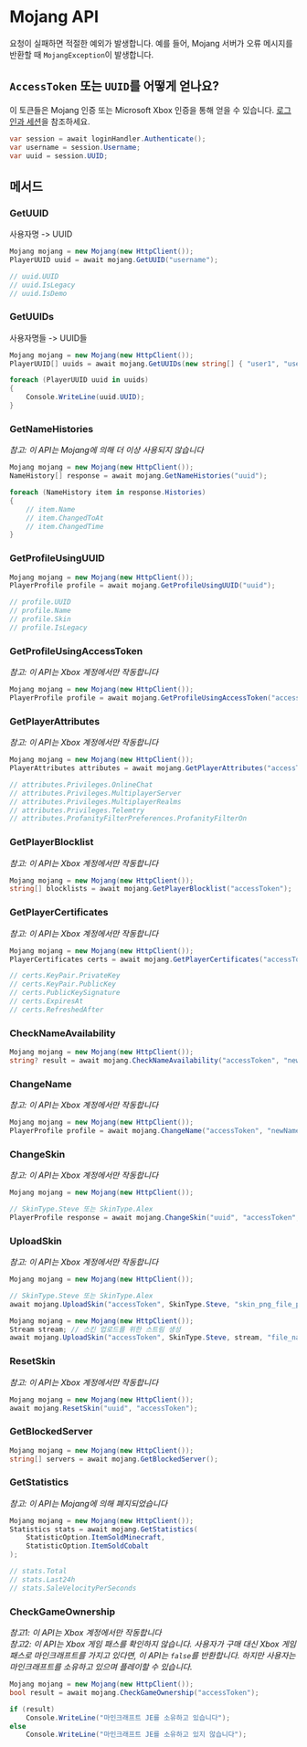# Mojang API

요청이 실패하면 적절한 예외가 발생합니다. 예를 들어, Mojang 서버가 오류 메시지를 반환할 때 `MojangException`이 발생합니다.

## `AccessToken` 또는 `UUID`를 어떻게 얻나요?

이 토큰들은 Mojang 인증 또는 Microsoft Xbox 인증을 통해 얻을 수 있습니다. [로그인과 세션](../cmllib.core/login-and-sessions/README.md)을 참조하세요.

```csharp
var session = await loginHandler.Authenticate();
var username = session.Username;
var uuid = session.UUID;
```

## 메서드

### GetUUID

사용자명 -> UUID

```csharp
Mojang mojang = new Mojang(new HttpClient());
PlayerUUID uuid = await mojang.GetUUID("username");

// uuid.UUID
// uuid.IsLegacy
// uuid.IsDemo
```

### GetUUIDs

사용자명들 -> UUID들

```csharp
Mojang mojang = new Mojang(new HttpClient());
PlayerUUID[] uuids = await mojang.GetUUIDs(new string[] { "user1", "user2" });

foreach (PlayerUUID uuid in uuids)
{
    Console.WriteLine(uuid.UUID);
}
```

### GetNameHistories

_참고: 이 API는 Mojang에 의해 더 이상 사용되지 않습니다_

```csharp
Mojang mojang = new Mojang(new HttpClient());
NameHistory[] response = await mojang.GetNameHistories("uuid");

foreach (NameHistory item in response.Histories)
{
    // item.Name
    // item.ChangedToAt
    // item.ChangedTime
}
```

### GetProfileUsingUUID

```csharp
Mojang mojang = new Mojang(new HttpClient());
PlayerProfile profile = await mojang.GetProfileUsingUUID("uuid");

// profile.UUID
// profile.Name
// profile.Skin
// profile.IsLegacy
```

### GetProfileUsingAccessToken

_참고: 이 API는 Xbox 계정에서만 작동합니다_

```csharp
Mojang mojang = new Mojang(new HttpClient());
PlayerProfile profile = await mojang.GetProfileUsingAccessToken("accessToken");
```

### GetPlayerAttributes

_참고: 이 API는 Xbox 계정에서만 작동합니다_

```csharp
Mojang mojang = new Mojang(new HttpClient());
PlayerAttributes attributes = await mojang.GetPlayerAttributes("accessToken");

// attributes.Privileges.OnlineChat
// attributes.Privileges.MultiplayerServer
// attributes.Privileges.MultiplayerRealms
// attributes.Privileges.Telemtry
// attributes.ProfanityFilterPreferences.ProfanityFilterOn
```

### GetPlayerBlocklist

_참고: 이 API는 Xbox 계정에서만 작동합니다_

```csharp
Mojang mojang = new Mojang(new HttpClient());
string[] blocklists = await mojang.GetPlayerBlocklist("accessToken");
```

### GetPlayerCertificates

_참고: 이 API는 Xbox 계정에서만 작동합니다_

```csharp
Mojang mojang = new Mojang(new HttpClient());
PlayerCertificates certs = await mojang.GetPlayerCertificates("accessToken");

// certs.KeyPair.PrivateKey
// certs.KeyPair.PublicKey
// certs.PublicKeySignature
// certs.ExpiresAt
// certs.RefreshedAfter
```

### CheckNameAvailability

```csharp
Mojang mojang = new Mojang(new HttpClient());
string? result = await mojang.CheckNameAvailability("accessToken", "newName");
```

### ChangeName

_참고: 이 API는 Xbox 계정에서만 작동합니다_

```csharp
Mojang mojang = new Mojang(new HttpClient());
PlayerProfile profile = await mojang.ChangeName("accessToken", "newName");
```

### ChangeSkin

_참고: 이 API는 Xbox 계정에서만 작동합니다_

```csharp
Mojang mojang = new Mojang(new HttpClient());

// SkinType.Steve 또는 SkinType.Alex
PlayerProfile response = await mojang.ChangeSkin("uuid", "accessToken", SkinType.Steve, "skinUrl");
```

### UploadSkin

_참고: 이 API는 Xbox 계정에서만 작동합니다_

```csharp
Mojang mojang = new Mojang(new HttpClient());

// SkinType.Steve 또는 SkinType.Alex
await mojang.UploadSkin("accessToken", SkinType.Steve, "skin_png_file_path");
```

```csharp
Mojang mojang = new Mojang(new HttpClient());
Stream stream; // 스킨 업로드를 위한 스트림 생성
await mojang.UploadSkin("accessToken", SkinType.Steve, stream, "file_name");
```

### ResetSkin

_참고: 이 API는 Xbox 계정에서만 작동합니다_

```csharp
Mojang mojang = new Mojang(new HttpClient());
await mojang.ResetSkin("uuid", "accessToken");
```

### GetBlockedServer

```csharp
Mojang mojang = new Mojang(new HttpClient());
string[] servers = await mojang.GetBlockedServer();
```

### GetStatistics

_참고: 이 API는 Mojang에 의해 폐지되었습니다_

```csharp
Mojang mojang = new Mojang(new HttpClient());
Statistics stats = await mojang.GetStatistics(
    StatisticOption.ItemSoldMinecraft,
    StatisticOption.ItemSoldCobalt
);

// stats.Total
// stats.Last24h
// stats.SaleVelocityPerSeconds
```

### CheckGameOwnership

_참고1: 이 API는 Xbox 계정에서만 작동합니다_  
_참고2: 이 API는 Xbox 게임 패스를 확인하지 않습니다. 사용자가 구매 대신 Xbox 게임 패스로 마인크래프트를 가지고 있다면, 이 API는 `false`를 반환합니다. 하지만 사용자는 마인크래프트를 소유하고 있으며 플레이할 수 있습니다._

```csharp
Mojang mojang = new Mojang(new HttpClient());
bool result = await mojang.CheckGameOwnership("accessToken");

if (result)
    Console.WriteLine("마인크래프트 JE를 소유하고 있습니다");
else
    Console.WriteLine("마인크래프트 JE를 소유하고 있지 않습니다");
```
